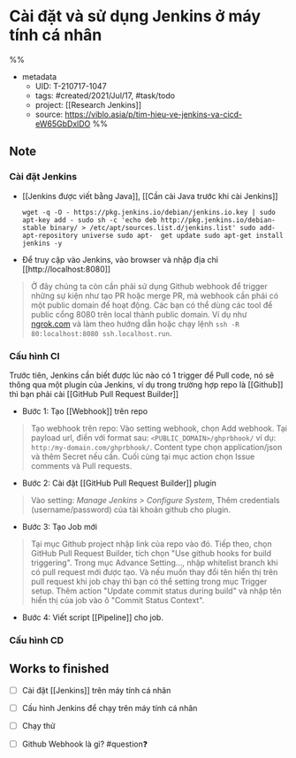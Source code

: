 # Cài đặt và sử dụng Jenkins ở máy tính cá nhân
%%
- metadata
	- UID: T-210717-1047
	- tags: #created/2021/Jul/17, #task/todo 
	- project: [[Research Jenkins]]
	- source: https://viblo.asia/p/tim-hieu-ve-jenkins-va-cicd-eW65GbDxlDO
%%

## Note
### Cài đặt Jenkins
- [[Jenkins được viết bằng Java]], [[Cần cài Java trước khi cài Jenkins]]
	```
	wget -q -O - https://pkg.jenkins.io/debian/jenkins.io.key | sudo apt-key add - sudo sh -c 'echo deb http://pkg.jenkins.io/debian-stable binary/ > /etc/apt/sources.list.d/jenkins.list' sudo add-apt-repository universe sudo apt-	get update sudo apt-get install jenkins -y
	```

- Để truy cập vào Jenkins, vào browser và nhập địa chỉ [[http://localhost:8080]]
> Ở đây chúng ta còn cần phải sử dụng Github webhook để trigger những sự kiện như tạo PR hoặc merge PR, mà webhook cần phải có một public domain để hoạt động. Các bạn có thể dùng các tool để public cổng 8080 trên local thành public domain. Ví dụ như [ngrok.com](http://ngrok.com/) và làm theo hướng dẫn hoặc chạy lệnh `ssh -R 80:localhost:8080 ssh.localhost.run`.

### Cấu hình CI
Trước tiên, Jenkins cần biết được lúc nào có 1 trigger để Pull code, nó sẽ thông qua một plugin của Jenkins, ví dụ trong trường hợp repo là [[Github]] thì bạn phải cài [[GitHub Pull Request Builder]] 

- Bước 1: Tạo [[Webhook]] trên repo
> Tạo webhook trên repo: Vào setting webhook, chọn Add webhook. Tại payload url, điền với format sau: `<PUBLIC_DOMAIN>/ghprbhook/` ví dụ: `http:/my-domain.com/ghprbhook/`. Content type chọn application/json và thêm Secret nếu cần. Cuối cùng tại mục action chọn Issue comments và Pull requests.

- Bước 2: Cài đặt [[GitHub Pull Request Builder]] plugin
> Vào setting: _Manage Jenkins > Configure System_, Thêm credentials (username/password) của tài khoản github cho plugin.

- Bước 3: Tạo Job mới
> Tại mục Github project nhập link của repo vào đó. Tiếp theo, chọn GitHub Pull Request Builder, tích chọn "Use github hooks for build triggering". Trong mục Advance Setting..., nhập whitelist branch khi có pull request mới được tạo. Và nếu muốn thay đổi tên hiển thị trên pull request khi job chạy thì bạn có thể setting trong mục Trigger setup. Thêm action "Update commit status during build" và nhập tên hiển thị của job vào ô "Commit Status Context".

- Bước 4: Viết script [[Pipeline]] cho job.

### Cấu hình CD


## Works to finished
- [ ] Cài đặt [[Jenkins]] trên máy tính cá nhân
- [ ] Cấu hình Jenkins để chạy trên máy tính cá nhân
- [ ] Chạy thử

- [ ] Github Webhook là gì? #question❓ 
